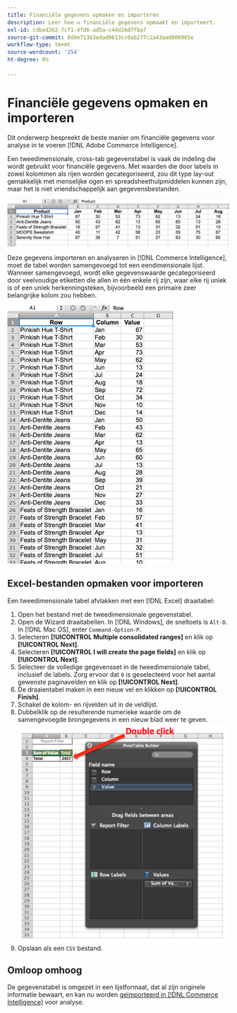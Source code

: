 ```yaml
---
title: Financiële gegevens opmaken en importeren
description: Leer hoe u financiële gegevens opmaakt en importeert.
exl-id: cdbed262-7cf1-4fd6-ad5a-c44d26dffba7
source-git-commit: 8d4e71363edad0613cc0ab277c2a43aad000965e
workflow-type: tm+mt
source-wordcount: '254'
ht-degree: 0%

---
```


# Financiële gegevens opmaken en importeren

Dit onderwerp bespreekt de beste manier om financiële gegevens voor analyse in te voeren [!DNL Adobe Commerce Intelligence].

Een tweedimensionale, cross-tab gegevenstabel is vaak de indeling die wordt gebruikt voor financiële gegevens. Met waarden die door labels in zowel kolommen als rijen worden gecategoriseerd, zou dit type lay-out gemakkelijk met menselijke ogen en spreadsheethulpmiddelen kunnen zijn, maar het is niet vriendschappelijk aan gegevensbestanden.

![](../../mbi/assets/crosstab.png)

Deze gegevens importeren en analyseren in [!DNL Commerce Intelligence], moet de tabel worden samengevoegd tot een eendimensionale lijst. Wanneer samengevoegd, wordt elke gegevenswaarde gecategoriseerd door veelvoudige etiketten die allen in één enkele rij zijn, waar elke rij uniek is of een uniek herkenningsteken, bijvoorbeeld een primaire zeer belangrijke kolom zou hebben.

![](../../mbi/assets/flattened.png)

## Excel-bestanden opmaken voor importeren

Een tweedimensionale tabel afvlakken met een [!DNL Excel] draaitabel:

1. Open het bestand met de tweedimensionale gegevenstabel.
1. Open de Wizard draaitabellen. In [!DNL Windows], de sneltoets is `Alt-D`. In [!DNL Mac OS], enter `Command-Option-P`.
1. Selecteren **[!UICONTROL Multiple consolidated ranges]** en klik op **[!UICONTROL Next]**.
1. Selecteren **[!UICONTROL I will create the page fields]** en klik op **[!UICONTROL Next]**.
1. Selecteer de volledige gegevensset in de tweedimensionale tabel, inclusief de labels. Zorg ervoor dat `0` is geselecteerd voor het aantal gewenste paginavelden en klik op **[!UICONTROL Next]**.
1. De draaientabel maken in een nieuw vel en klikken op **[!UICONTROL Finish]**.
1. Schakel de kolom- en rijvelden uit in de veldlijst.
1. Dubbelklik op de resulterende numerieke waarde om de samengevoegde brongegevens in een nieuw blad weer te geven.
   ![](../../mbi/assets/pivot-table-double-click.png)
1. Opslaan als een `CSV` bestand.

## Omloop omhoog

De gegevenstabel is omgezet in een lijstformaat, dat al zijn originele informatie bewaart, en kan nu worden [geïmporteerd in [!DNL Commerce Intelligence]](../data-analyst/importing-data/connecting-data/using-file-uploader.md) voor analyse.
